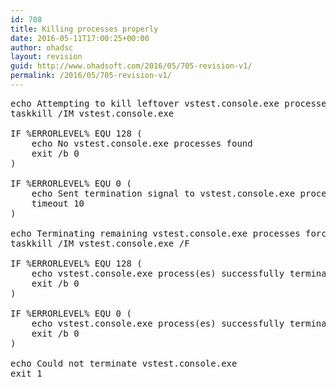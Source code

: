 ```yaml
---
id: 708
title: Killing processes properly
date: 2016-05-11T17:00:25+00:00
author: ohadsc
layout: revision
guid: http://www.ohadsoft.com/2016/05/705-revision-v1/
permalink: /2016/05/705-revision-v1/
---
```

<pre class="brush: plain; title: ; notranslate" title="">echo Attempting to kill leftover vstest.console.exe processes...
taskkill /IM vstest.console.exe

IF %ERRORLEVEL% EQU 128 (
    echo No vstest.console.exe processes found
    exit /b 0
)

IF %ERRORLEVEL% EQU 0 (
    echo Sent termination signal to vstest.console.exe process(es) - waiting for them to shut down...
    timeout 10
)

echo Terminating remaining vstest.console.exe processes forcefully...
taskkill /IM vstest.console.exe /F

IF %ERRORLEVEL% EQU 128 (
    echo vstest.console.exe process(es) successfully terminated (cleanly)
    exit /b 0
)

IF %ERRORLEVEL% EQU 0 (
    echo vstest.console.exe process(es) successfully terminated (forcefully)
    exit /b 0
)

echo Could not terminate vstest.console.exe
exit 1
</pre>